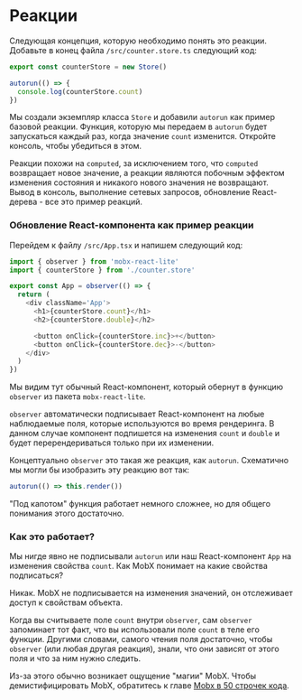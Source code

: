 # Реакции

Следующая концепция, которую необходимо понять это реакции. Добавьте в конец файла `/src/counter.store.ts` следующий код:

```js
export const counterStore = new Store()

autorun(() => {
  console.log(counterStore.count)
})
```

Мы создали экземпляр класса `Store` и добавили `autorun` как пример базовой реакции. Функция, которую мы передаем в `autorun` будет запускаться каждый раз, когда значение `count` изменится. Откройте консоль, чтобы убедиться в этом.

Реакции похожи на `computed`, за исключением того, что `computed` возвращает новое значение, а реакции являются побочным эффектом изменения состояния и никакого нового значения не возвращают. Вывод в консоль, выполнение сетевых запросов, обновление React-дерева - все это пример реакций.

### Обновление React-компонента как пример реакции

Перейдем к файлу `/src/App.tsx` и напишем следующий код:

```js
import { observer } from 'mobx-react-lite'
import { counterStore } from './counter.store'

export const App = observer(() => {
  return (
    <div className='App'>
      <h1>{counterStore.count}</h1>
      <h2>{counterStore.double}</h2>

      <button onClick={counterStore.inc}>+</button>
      <button onClick={counterStore.dec}>-</button>
    </div>
  )
})
```

Мы видим тут обычный React-компонент, который обернут в функцию `observer` из пакета `mobx-react-lite`.

`observer` автоматически подписывает React-компонент на любые наблюдаемые поля, которые используются во время рендеринга. В данном случае компонент подпишется на изменения `count` и `double` и будет перерендериваться только при их изменении.

Концептуально `observer` это такая же реакция, как `autorun`. Схематично мы могли бы изобразить эту реакцию вот так:

```js
autorun(() => this.render())
```

"Под капотом" функция работает немного сложнее, но для общего понимания этого достаточно.

### Как это работает?

Мы нигде явно не подписывали `autorun` или наш React-компонент `App` на изменения свойства `count`. Как MobX понимает на какие свойства подписаться?

Никак. MobX не подписывается на изменения значений, он отслеживает доступ к свойствам объекта. 

Когда вы считываете поле `count` внутри `observer`, сам `observer` запоминает тот факт, что вы использовали поле `count` в теле его функции. Другими словами, самого чтения поля достаточно, чтобы `observer` (или любая другая реакция), знали, что они зависят от этого поля и что за ним нужно следить.

Из-за этого обычно возникает ощущение "магии" MobX. Чтобы демистифицировать MobX, обратитесь к главе [Mobx в 50 строчек кода](mobx-inside).
